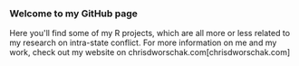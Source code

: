 ### Welcome to my GitHub page
Here you'll find some of my R projects, which are all more or less related to my research on intra-state conflict. For more information on me and my work, check out my website on chrisdworschak.com[chrisdworschak.com]
